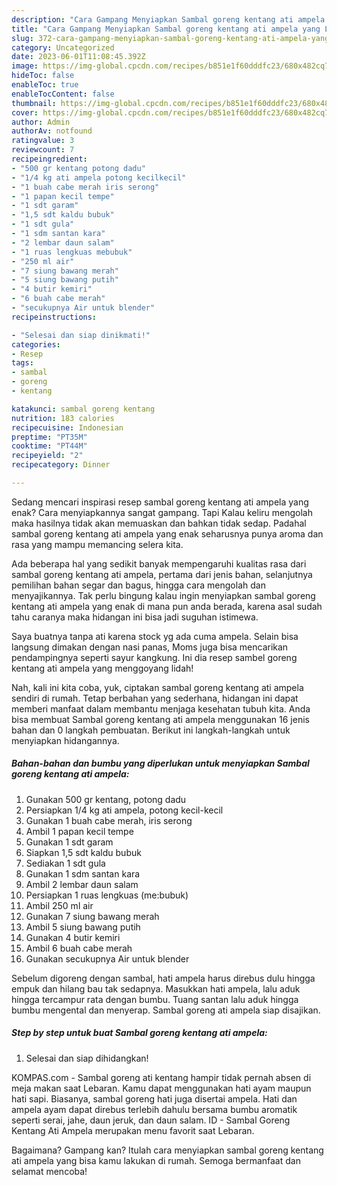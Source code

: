 ```yaml
---
description: "Cara Gampang Menyiapkan Sambal goreng kentang ati ampela yang Lezat Sekali"
title: "Cara Gampang Menyiapkan Sambal goreng kentang ati ampela yang Lezat Sekali"
slug: 372-cara-gampang-menyiapkan-sambal-goreng-kentang-ati-ampela-yang-lezat-sekali
category: Uncategorized
date: 2023-06-01T11:08:45.392Z
image: https://img-global.cpcdn.com/recipes/b851e1f60dddfc23/680x482cq70/sambal-goreng-kentang-ati-ampela-foto-resep-utama.jpg
hideToc: false
enableToc: true
enableTocContent: false
thumbnail: https://img-global.cpcdn.com/recipes/b851e1f60dddfc23/680x482cq70/sambal-goreng-kentang-ati-ampela-foto-resep-utama.jpg
cover: https://img-global.cpcdn.com/recipes/b851e1f60dddfc23/680x482cq70/sambal-goreng-kentang-ati-ampela-foto-resep-utama.jpg
author: Admin
authorAv: notfound
ratingvalue: 3
reviewcount: 7
recipeingredient:
- "500 gr kentang potong dadu"
- "1/4 kg ati ampela potong kecilkecil"
- "1 buah cabe merah iris serong"
- "1 papan kecil tempe"
- "1 sdt garam"
- "1,5 sdt kaldu bubuk"
- "1 sdt gula"
- "1 sdm santan kara"
- "2 lembar daun salam"
- "1 ruas lengkuas mebubuk"
- "250 ml air"
- "7 siung bawang merah"
- "5 siung bawang putih"
- "4 butir kemiri"
- "6 buah cabe merah"
- "secukupnya Air untuk blender"
recipeinstructions:

- "Selesai dan siap dinikmati!"
categories:
- Resep
tags:
- sambal
- goreng
- kentang

katakunci: sambal goreng kentang 
nutrition: 183 calories
recipecuisine: Indonesian
preptime: "PT35M"
cooktime: "PT44M"
recipeyield: "2"
recipecategory: Dinner

---
```



Sedang mencari inspirasi resep sambal goreng kentang ati ampela yang enak? Cara menyiapkannya sangat gampang. Tapi Kalau keliru mengolah maka hasilnya tidak akan memuaskan dan bahkan tidak sedap. Padahal sambal goreng kentang ati ampela yang enak seharusnya punya aroma dan rasa yang mampu memancing selera kita.


Ada beberapa hal yang sedikit banyak mempengaruhi kualitas rasa dari sambal goreng kentang ati ampela, pertama dari jenis bahan, selanjutnya pemilihan bahan segar dan bagus, hingga cara mengolah dan menyajikannya. Tak perlu bingung kalau ingin menyiapkan sambal goreng kentang ati ampela yang enak di mana pun anda berada, karena asal sudah tahu caranya maka hidangan ini bisa jadi suguhan istimewa.

Saya buatnya tanpa ati karena stock yg ada cuma ampela. Selain bisa langsung dimakan dengan nasi panas, Moms juga bisa mencarikan pendampingnya seperti sayur kangkung. Ini dia resep sambel goreng kentang ati ampela yang menggoyang lidah!


Nah, kali ini kita coba, yuk, ciptakan sambal goreng kentang ati ampela sendiri di rumah. Tetap berbahan yang sederhana, hidangan ini dapat memberi manfaat dalam membantu menjaga kesehatan tubuh kita. Anda bisa membuat Sambal goreng kentang ati ampela menggunakan 16 jenis bahan dan 0 langkah pembuatan. Berikut ini langkah-langkah untuk menyiapkan hidangannya.

<!--inarticleads1-->

##### Bahan-bahan dan bumbu yang diperlukan untuk menyiapkan Sambal goreng kentang ati ampela:

1. Gunakan 500 gr kentang, potong dadu
1. Persiapkan 1/4 kg ati ampela, potong kecil-kecil
1. Gunakan 1 buah cabe merah, iris serong
1. Ambil 1 papan kecil tempe
1. Gunakan 1 sdt garam
1. Siapkan 1,5 sdt kaldu bubuk
1. Sediakan 1 sdt gula
1. Gunakan 1 sdm santan kara
1. Ambil 2 lembar daun salam
1. Persiapkan 1 ruas lengkuas (me:bubuk)
1. Ambil 250 ml air
1. Gunakan 7 siung bawang merah
1. Ambil 5 siung bawang putih
1. Gunakan 4 butir kemiri
1. Ambil 6 buah cabe merah
1. Gunakan secukupnya Air untuk blender


Sebelum digoreng dengan sambal, hati ampela harus direbus dulu hingga empuk dan hilang bau tak sedapnya. Masukkan hati ampela, lalu aduk hingga tercampur rata dengan bumbu. Tuang santan lalu aduk hingga bumbu mengental dan menyerap. Sambal goreng ati ampela siap disajikan. 

<!--inarticleads2-->

##### Step by step untuk buat Sambal goreng kentang ati ampela:


1. Selesai dan siap dihidangkan!

KOMPAS.com - Sambal goreng ati kentang hampir tidak pernah absen di meja makan saat Lebaran. Kamu dapat menggunakan hati ayam maupun hati sapi. Biasanya, sambal goreng hati juga disertai ampela. Hati dan ampela ayam dapat direbus terlebih dahulu bersama bumbu aromatik seperti serai, jahe, daun jeruk, dan daun salam. ID - Sambal Goreng Kentang Ati Ampela merupakan menu favorit saat Lebaran. 

Bagaimana? Gampang kan? Itulah cara menyiapkan sambal goreng kentang ati ampela yang bisa kamu lakukan di rumah. Semoga bermanfaat dan selamat mencoba!
